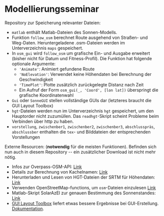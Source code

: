 # Modellierungsseminar

Repository zur Speicherung relevanter Dateien:
* `matlab` enthält Matlab-Dateien des Sonnen-Modells.
 * Funktion `follow_osm` berechnet Route ausgehend von Straßen- und Weg-Daten.
   Heruntergeladene .osm-Dateien werden im Unterverzeichnis `maps` gespeichert.
 * In `osm_gui` wird `follow_osm` um grafische Ein- und Ausgabe erweitert (bisher nicht
   für Datum und Fitness-Profil). Die Funktion hat folgende optionale Argumente:
    * `'Animate'`: Animiert gefundene Route
    * `'NoElevation'`: Verwendet keine Höhendaten bei Berechnung der Geschwindigkeit
    * `'TimePlot'`: Plotte zusätzlich zurückgelegte Distanz nach Zeit
    * Ein Aufruf der Form `osm_gui(_, 'Coord', [lon lat])` überspringt die grafische
      Koordinatenwahl
 * `Gui` oder `SonneGUI` stellen vollständige GUIs dar (letzteres braucht die GUI Layout
   Toolbox)
 * `hgt`-Dateien werden nun im Unterverzeichnis `hgt` gespeichert, um den Hauptorder
   nicht zuzumüllen. Das `readhgt`-Skript scheint Probleme beim Verbinden über http zu
   haben.
* `vorstellung`, `zwischenber1`, `zwischenber2`, `zwischenber3`, `abschlusspräs`,
  `abschlussber` enthalten die `tex`- und Bilddateien der entsprechenden Vorstellungen

Externe Resourcen: (**notwendig** für die meisten Funktionen). Befinden sich nun auch
in diesem Repository -- ein zusätzlicher Download ist nicht mehr nötig.
* Infos zur Overpass-OSM-API: [Link](https://wiki.openstreetmap.org/wiki/Overpass_API)
* Details zur Berechnung von Kachelnamen: [Link](https://wiki.openstreetmap.org/wiki/Slippy_map_tilenames)
* Herunterladen und Lesen von HGT-Dateien der SRTM für Höhendaten:
  [Link](https://de.mathworks.com/matlabcentral/fileexchange/36379)
* Verwenden OpenStreetMap-functions, um `osm`-Dateien einzulesen
  [Link](https://de.mathworks.com/matlabcentral/fileexchange/35819)
* Matlab-Skript SolarAzEl zur genauen Bestimmung des Sonnenstandes:
  [Link](https://de.mathworks.com/matlabcentral/fileexchange/23051)
* [GUI Layout Toolbox](https://de.mathworks.com/matlabcentral/fileexchange/47982) liefert
  etwas bessere Ergebnisse bei GUI-Erstellung.
  [Dokumentation](http://cda.psych.uiuc.edu/matlab_programming_class_2012/guide/GUILayout_v1p10/GUILayout-v1p10/layoutHelp/index.html).
